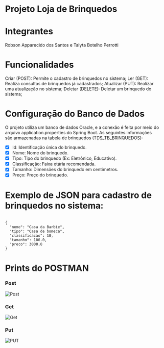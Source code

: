 # Projeto Loja de Brinquedos 

# Integrantes
Robson Apparecido dos Santos e Talyta Botelho Perrotti

# Funcionalidades
Criar (POST): Permite o cadastro de brinquedos no sistema;
Ler (GET): Realiza consultas de brinquedos já cadastrados;
Atualizar (PUT): Realizar uma atualização no sistema;
Deletar (DELETE): Deletar um brinquedo do sistema;

# Configuração do Banco de Dados
O projeto utiliza um banco de dados Oracle, e a conexão é feita por meio do arquivo application.properties do Spring Boot. As seguintes informações são armazenadas na tabela de brinquedos (TDS_TB_BRINQUEDOS):

- [X] Id: Identificação única do brinquedo.
- [X] Nome: Nome do brinquedo.
- [X] Tipo: Tipo do brinquedo (Ex: Eletrônico, Educativo).
- [X] Classificação: Faixa etária recomendada.
- [X] Tamanho: Dimensões do brinquedo em centimetros.
- [X] Preço: Preço do brinquedo.

# Exemplo de JSON para cadastro de brinquedos no sistema:

```

{
  "nome": "Casa da Barbie",
  "tipo": "Casa de boneca",
  "classificacao": 10,
  "tamanho": 100.0,
  "preco": 3000.0
}

```

# Prints do POSTMAN

### Post
![Post](https://github.com/user-attachments/assets/2f43e345-5d90-4e38-af4b-c33f867ba7ce)

### Get
![Get](https://github.com/user-attachments/assets/5ee8aaa0-5ad8-4a76-b70e-d286ad48c5fc)

### Put
![PUT](https://github.com/user-attachments/assets/0f087268-1c8d-45d2-92f8-45de2d1c92de)


